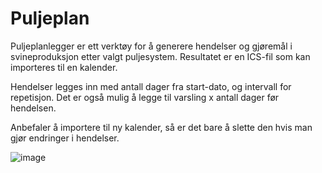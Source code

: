# Puljeplan
Puljeplanlegger er ett verktøy for å generere hendelser og gjøremål i svineproduksjon etter valgt
puljesystem. Resultatet er en ICS-fil som kan importeres til en kalender.

Hendelser legges inn med antall dager fra start-dato, og intervall for repetisjon.
Det er også mulig å legge til varsling x antall dager før hendelsen.

Anbefaler å importere til ny kalender, så er det bare å slette den hvis man gjør endringer i hendelser.


![image](https://github.com/user-attachments/assets/37585a8c-db76-4403-b50e-318351c17faf)
